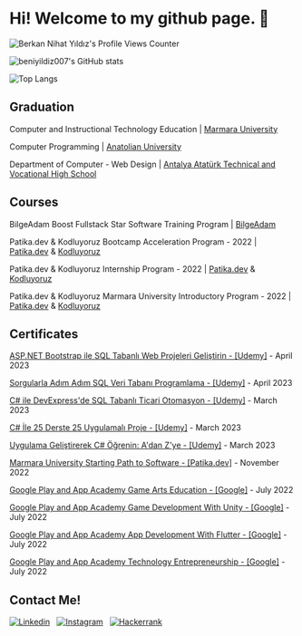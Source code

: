 # Hi! Welcome to my github page. 👋
![Berkan Nihat Yıldız's Profile Views Counter](https://komarev.com/ghpvc/?username=beniyildiz007&color=blueviolet)

![beniyildiz007's GitHub stats](https://github-readme-stats.vercel.app/api?username=beniyildiz007&count_private=true&theme=dracula)

![Top Langs](https://github-readme-stats.vercel.app/api/top-langs/?username=beniyildiz007&langs_count=20&theme=radical)


## Graduation
Computer and Instructional Technology Education | [Marmara University](https://www.marmara.edu.tr/)

Computer Programming | [Anatolian University](https://www.anadolu.edu.tr/)

Department of Computer - Web Design | [Antalya Atatürk Technical and Vocational High School](https://ataeml.meb.k12.tr/)

## Courses
BilgeAdam Boost Fullstack Star Software Training Program | [BilgeAdam](https://www.akademi.bilgeadam.com/)

Patika.dev & Kodluyoruz Bootcamp Acceleration Program - 2022 | [Patika.dev](https://www.patika.dev/tr) & [Kodluyoruz](https://kodluyoruz.org/tr/kodluyoruz/)

Patika.dev & Kodluyoruz Internship Program - 2022 | [Patika.dev](https://www.patika.dev/tr) & [Kodluyoruz](https://kodluyoruz.org/tr/kodluyoruz/)

Patika.dev & Kodluyoruz Marmara University Introductory Program - 2022 | [Patika.dev](https://www.patika.dev/tr) & [Kodluyoruz](https://kodluyoruz.org/tr/kodluyoruz/)

## Certificates

[ASP.NET Bootstrap ile SQL Tabanlı Web Projeleri Geliştirin  - [Udemy]](https://www.udemy.com/certificate/UC-c6717a9c-8954-4529-a369-ca7553c4e164/) - April 2023

[Sorgularla Adım Adım SQL Veri Tabanı Programlama - [Udemy]](https://www.udemy.com/certificate/UC-2bf3f612-bcc3-4514-9628-5ebbd2778c6e/) - April 2023

[C# ile DevExpress'de SQL Tabanlı Ticari Otomasyon - [Udemy]](https://www.udemy.com/certificate/UC-59cc6fe6-e80d-4652-b92f-23f06c5f56d2/) - March 2023

[C# İle 25 Derste 25 Uygulamalı Proje - [Udemy]](https://www.udemy.com/certificate/UC-d59d6aea-182b-4d01-a870-f42ae75f972f/) - March 2023

[Uygulama Geliştirerek C# Öğrenin: A'dan Z'ye - [Udemy]](https://www.udemy.com/certificate/UC-ba205ee3-743f-4e7d-8da8-37109aca282d/) - March 2023

[Marmara University Starting Path to Software - [Patika.dev]](https://app.patika.dev/certificates/oZoXHu8) - November 2022

[Google Play and App Academy Game Arts Education - [Google]](https://verified.cv/en/verify/63253969403593) - July 2022

[Google Play and App Academy Game Development With Unity - [Google]](https://verified.cv/en/verify/44216242429641) - July 2022

[Google Play and App Academy App Development With Flutter - [Google]](https://verified.cv/en/verify/70723554604721) - July 2022

[Google Play and App Academy Technology Entrepreneurship - [Google]](https://verified.cv/en/verify/10444305916112) - July 2022





## Contact Me!
<!--![Berkan Nihat Yıldız's Instagram Account](https://img.shields.io/badge/LinkedIn-0A66C2?style=for-the-badge&logo=LOGO&logoColor=white)
![Berkan Nihat Yıldız's LinkedIn Account](https://img.shields.io/badge/Instagram-E4405F?style=for-the-badge&logo=instagram&logoColor=white)
![Berkan Nihat Yıldız's HackerRank Account](https://img.shields.io/badge/-Hackerrank-2EC866?style=for-the-badge&logo=HackerRank&logoColor=white)-->

<!--[![Linkedin](https://i.stack.imgur.com/gVE0j.png) LinkedIn](https://www.linkedin.com/in/berkan-nihat-yildiz)-->
<!--[![Gmail](https://img.shields.io/badge/Gmail-D14836?style=for-the-badge&logo=gmail&logoColor=white)](https://mail.google.com/mail/u/0/#inbox)-->
[![Linkedin](https://img.shields.io/badge/LinkedIn-0077B5?style=for-the-badge&logo=linkedin&logoColor=white)](https://www.linkedin.com/in/berkan-nihat-yildiz)
&nbsp;
[![Instagram](https://img.shields.io/badge/Instagram-E4405F?style=for-the-badge&logo=instagram&logoColor=white)](https://www.instagram.com/beniyildiz007)
&nbsp;
[![Hackerrank](https://img.shields.io/badge/-Hackerrank-2EC866?style=for-the-badge&logo=HackerRank&logoColor=white)](https://www.hackerrank.com/beniyildiz007?hr_r=1)



<!--
**beniyildiz007/beniyildiz007** is a ✨ _special_ ✨ repository because its `README.md` (this file) appears on your GitHub profile.

Here are some ideas to get you started:

- 🔭 I’m currently working on ...
- 🌱 I’m currently learning ...
- 👯 I’m looking to collaborate on ...
- 🤔 I’m looking for help with ...
- 💬 Ask me about ...
- 📫 How to reach me: ...
- 😄 Pronouns: ...
- ⚡ Fun fact: ...
-->

